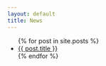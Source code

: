 ```yaml
---
layout: default
title: News
---
```


<ul>
  {% for post in site.posts %}
    <li><a href="{{ post.url }}">{{ post.title }}</a></li>
  {% endfor %}
</ul>
